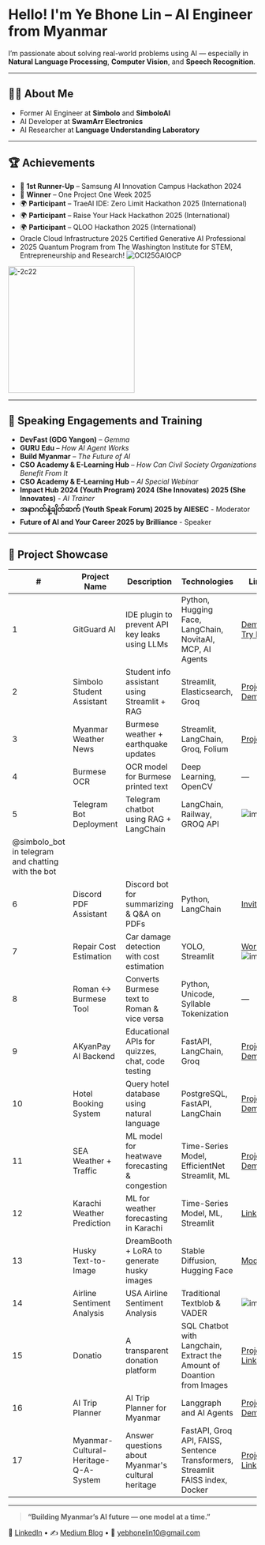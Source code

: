 


# Hello! I'm Ye Bhone Lin – AI Engineer from Myanmar

I’m passionate about solving real-world problems using AI — especially in **Natural Language Processing**, **Computer Vision**, and **Speech Recognition**.

---

## 👨‍💻 About Me

- Former AI Engineer at **Simbolo** and **SimboloAI**  
- AI Developer at **SwamArr Electronics**
- AI Researcher at **Language Understanding Laboratory**

---
## 🏆 Achievements

- 🥈 **1st Runner-Up** – Samsung AI Innovation Campus Hackathon 2024  
- 🥇 **Winner** – One Project One Week 2025  
- 🌍 **Participant** – TraeAI IDE: Zero Limit Hackathon 2025 (International)  
- 🌍 **Participant** – Raise Your Hack Hackathon 2025 (International)
- 🌍 **Participant** – QLOO Hackathon 2025 (International)
- Oracle Cloud Infrastructure 2025 Certified Generative AI Professional
- 2025 Quantum Program from The Washington Institute for STEM, Entrepreneurship and Research! 
![OCI25GAIOCP](https://github.com/user-attachments/assets/cc860d7d-cd93-4868-a7d5-96110867ea4d)

<img width="256" height="256" alt="-2c22" src="https://github.com/user-attachments/assets/58c3dadb-1c48-4c35-baa7-b9ff7fa5db46" />


---

## 🎤 Speaking Engagements and Training

- **DevFast (GDG Yangon)** – *Gemma*  
- **GURU Edu** – *How AI Agent Works*  
- **Build Myanmar** – *The Future of AI*  
- **CSO Academy & E-Learning Hub** – *How Can Civil Society Organizations Benefit From It*  
- **CSO Academy & E-Learning Hub** – *AI Special Webinar*  
- **Impact Hub 2024 (Youth Program) 2024 (She Innovates) 2025 (She Innovates)** - *AI Trainer*
- **အနာဂတ်နဲ့ချိတ်ဆက် (Youth Speak Forum) 2025 by AIESEC** - Moderator
- **Future of AI and Your Career 2025 by Brilliance** - Speaker
---

## 🚀 Project Showcase

| #  | Project Name            | Description                                         | Technologies                              | Links                                                                                   |
|----|------------------------|-----------------------------------------------------|-------------------------------------------|-----------------------------------------------------------------------------------------|
| 1  | GitGuard AI            | IDE plugin to prevent API key leaks using LLMs      | Python, Hugging Face, LangChain, NovitaAI, MCP, AI Agents| [Demo](https://v0-gitguard-ai-landing-page.vercel.app/) / [Try Beta](https://www.youtube.com/watch?v=uS048Hjot6c)                 |
| 2  | Simbolo Student Assistant | Student info assistant using Streamlit + RAG      | Streamlit, Elasticsearch, Groq            | [Project Demo](https://kkxtgvxcmmdjjsfwenyxgp.streamlit.app)                               |
| 3  | Myanmar Weather News   | Burmese weather + earthquake updates                 | Streamlit, LangChain, Groq, Folium        | [Project](https://myanmar-weather-news.streamlit.app)                                     |
| 4  | Burmese OCR            | OCR model for Burmese printed text                    | Deep Learning, OpenCV                      | —                                                                                       |
| 5  | Telegram Bot Deployment| Telegram chatbot using RAG + LangChain                | LangChain, Railway, GROQ API               |![image](https://github.com/user-attachments/assets/9a3f1efa-d2bf-4fd6-b56b-b48aec65534c)
@simbolo_bot in telegram and chatting with the bot                                                                                      |
| 6  | Discord PDF Assistant  | Discord bot for summarizing & Q&A on PDFs             | Python, LangChain                         | [Invite Bot](https://discord.com/oauth2/authorize?client_id=1358443923802030190)         |
| 7  | Repair Cost Estimation | Car damage detection with cost estimation             | YOLO, Streamlit                           | [Workflow](https://github.com/Ye-Bhone-Lin/Repair_Cost_Estimation_Based_On_Car_Damage)![image](https://github.com/user-attachments/assets/33fccb1d-5af7-4d8e-9d0e-c927f400f143)                              |
| 8  | Roman ↔ Burmese Tool   | Converts Burmese text to Roman & vice versa           | Python, Unicode, Syllable Tokenization    | —                                                                                       |
| 9  | AKyanPay AI Backend    | Educational APIs for quizzes, chat, code testing      | FastAPI, LangChain, Groq                  | [Project Demo](https://akyanpay.vercel.app/)                                                                      |
| 10 | Hotel Booking System   | Query hotel database using natural language           | PostgreSQL, FastAPI, LangChain            | [Project Demo](https://glittery-klepon-5051b1.netlify.app/)                                           |
| 11 | SEA Weather + Traffic  | ML model for heatwave forecasting & congestion        | Time-Series Model, EfficientNet Streamlit, ML                     | [Project Demo](https://myanmar-weather-forecasting.streamlit.app/)                                                                                     |
| 12 | Karachi Weather Prediction | ML for weather forecasting in Karachi               | Time-Series Model, ML, Streamlit                     | [Link](https://github.com/OmdenaAI/karachi-pakistan-weather-prediction)                                                                                       |
| 13 | Husky Text-to-Image    | DreamBooth + LoRA to generate husky images            | Stable Diffusion, Hugging Face            | [Model](https://huggingface.co/YeBhoneLin10/husky_lora)                                 |
| 14 | Airline Sentiment Analysis   | USA Airline Sentiment Analysis      | Traditional Textblob & VADER            | ![image](https://github.com/user-attachments/assets/44c910a1-c9b8-4001-b0ae-e8bfead1c389)
| 15 | Donatio   |  A transparent donation platform      | SQL Chatbot with Langchain, Extract the Amount of Doantion from Images            | [Project Link](https://www.linkedin.com/posts/khantthitoo_donatio-oneprojectonemonth-webdevelopment-activity-7357792934341005313-M8K5?utm_source=share&utm_medium=member_desktop&rcm=ACoAAEFYNtkB60SuLgw4L7sHCkn8H1cZVNq-17U)
| 16 | AI Trip Planner   |  AI Trip Planner for Myanmar      | Langgraph and AI Agents         | [Project Demo](https://ezee-trip.vercel.app/)
| 17 | Myanmar-Cultural-Heritage-Q-A-System  |  Answer questions about Myanmar's cultural heritage     | FastAPI, Groq API, FAISS, Sentence Transformers, Streamlit FAISS index, Docker   | [Project Link](https://github.com/Ye-Bhone-Lin/Myanmar-Cultural-Heritage-Q-A-System))
---

> **“Building Myanmar’s AI future — one model at a time.”**

📧 [LinkedIn](https://www.linkedin.com/in/ye-bhone-lin-ai/) • ✍️ [Medium Blog](https://medium.com/@yebhonelin10) • 📧 yebhonelin10@gmail.com
